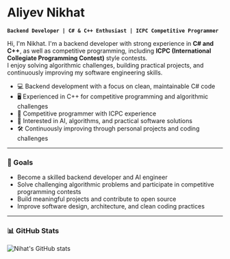# Aliyev Nikhat

**`Backend Developer | C# & C++ Enthusiast | ICPC Competitive Programmer`**

Hi, I'm Nikhat. I'm a backend developer with strong experience in **C# and C++**, as well as competitive programming, including **ICPC (International Collegiate Programming Contest)** style contests.  
I enjoy solving algorithmic challenges, building practical projects, and continuously improving my software engineering skills.

- 💻 Backend development with a focus on clean, maintainable C# code  
- 🖥️ Experienced in C++ for competitive programming and algorithmic challenges  
- 🧠 Competitive programmer with ICPC experience  
- 🤖 Interested in AI, algorithms, and practical software solutions  
- 🛠️ Continuously improving through personal projects and coding challenges  

---

### 🎯 Goals

- Become a skilled backend developer and AI engineer  
- Solve challenging algorithmic problems and participate in competitive programming contests  
- Build meaningful projects and contribute to open source  
- Improve software design, architecture, and clean coding practices  

---

### 📊 GitHub Stats

![Nihat's GitHub stats](https://github-readme-stats.vercel.app/api?username=AliyevNikhat&show_icons=true&theme=tokyonight&cache_seconds=86400)
